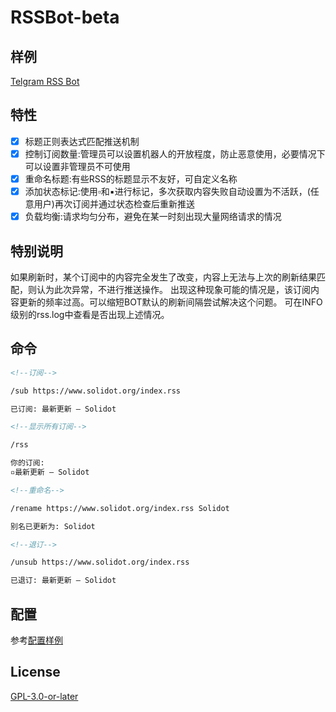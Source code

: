 # RSSBot-beta

## 样例

[Telgram RSS Bot](https://t.me/BRSSBot)

## 特性

- [x] 标题正则表达式匹配推送机制
- [x] 控制订阅数量:管理员可以设置机器人的开放程度，防止恶意使用，必要情况下可以设置非管理员不可使用
- [x] 重命名标题:有些RSS的标题显示不友好，可自定义名称
- [x] 添加状态标记:使用▫️和▪进行标记，多次获取内容失败自动设置为不活跃，(任意用户)再次订阅并通过状态检查后重新推送
- [x] 负载均衡:请求均匀分布，避免在某一时刻出现大量网络请求的情况

## 特别说明

如果刷新时，某个订阅中的内容完全发生了改变，内容上无法与上次的刷新结果匹配，则认为此次异常，不进行推送操作。
出现这种现象可能的情况是，该订阅内容更新的频率过高。可以缩短BOT默认的刷新间隔尝试解决这个问题。
可在INFO级别的rss.log中查看是否出现上述情况。

## 命令

```html
<!--订阅--> 

/sub https://www.solidot.org/index.rss

已订阅: 最新更新 – Solidot

<!--显示所有订阅--> 

/rss

你的订阅:  
▫️最新更新 – Solidot

<!--重命名--> 

/rename https://www.solidot.org/index.rss Solidot

别名已更新为: Solidot

<!--退订--> 

/unsub https://www.solidot.org/index.rss

已退订: 最新更新 – Solidot

```

## 配置

参考[配置样例](conf.sample.ini)

## License

[GPL-3.0-or-later](https://spdx.org/licenses/GPL-3.0-or-later.html)
